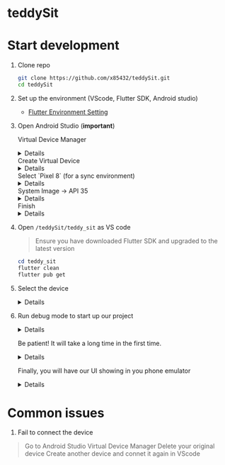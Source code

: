 # teddySit

# Start development
1. Clone repo
    ```bash
    git clone https://github.com/x85432/teddySit.git
    cd teddySit
    ```
2. Set up the environment (VScode, Flutter SDK, Android studio)
    - [Flutter Environment Setting](https://codelabs.developers.google.com/codelabs/flutter-codelab-first?hl=zh-tw#1)
3. Open Android Studio (**important**)
    
    Virtual Device Manager
    <details><img width="778" height="633" alt="image" src="https://github.com/user-attachments/assets/188ef0ca-7103-4aa0-be52-c5a5056d6261" /></details>
    Create Virtual Device
    <details><img width="198" height="98" alt="image" src="https://github.com/user-attachments/assets/01675cdd-902a-49c3-86ae-2b6704910ea2" /></details>
    Select `Pixel 8` (for a sync environment)
    <details><img width="1099" height="749" alt="image" src="https://github.com/user-attachments/assets/dc908721-fd3e-4894-9276-17ecf37c16fa" /></details>
    System Image -> API 35
    <details><img width="1090" height="593" alt="image" src="https://github.com/user-attachments/assets/4705a8de-5271-4669-9750-01872e66f405" /></details>
    Finish
    <details><img width="1093" height="743" alt="image" src="https://github.com/user-attachments/assets/ccad6c2e-2f19-402f-9d1c-7aeb3c99b0a5" /></details>

4. Open `/teddySit/teddy_sit` as VS code
    > Ensure you have downloaded Flutter SDK and upgraded to the latest version <br>
    ```powershell
    cd teddy_sit
    flutter clean
    flutter pub get
    ```

5. Select the device
   <details> <img width="796" height="76" alt="image" src="https://github.com/user-attachments/assets/e32bb7d1-aeb8-4708-9477-bb394b3e3b9a" /> </details>

6. Run debug mode to start up our project
   <details> <img width="267" height="130" alt="image" src="https://github.com/user-attachments/assets/ba9a5a0e-5d88-4550-b112-cbf75c8e9168" /> </details>

    Be patient! It will take a long time in the first time.
   <details> <img width="303" height="32" alt="image" src="https://github.com/user-attachments/assets/1c7e30fa-4a2f-41f5-a1fd-a04ccc43ece2" /> </details>

   Finally, you will have our UI showing in you phone emulator
   <details><img width="475" height="902" alt="image" src="https://github.com/user-attachments/assets/0fe67301-7097-4e41-855a-95a396f50c21" /> </details>


# Common issues
1. Fail to connect the device
> Go to Android Studio
> Virtual Device Manager
> Delete your original device
> Create another device and connet it again in VScode







